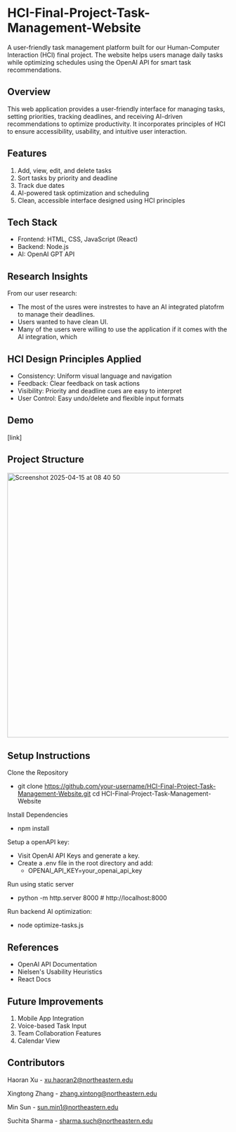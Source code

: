 # HCI-Final-Project-Task-Management-Website

A user-friendly task management platform built for our Human-Computer Interaction (HCI) final project. The website helps users manage daily tasks while optimizing schedules using the OpenAI API for smart task recommendations.

## Overview 

This web application provides a user-friendly interface for managing tasks, setting priorities, tracking deadlines, and receiving AI-driven recommendations to optimize productivity. It incorporates principles of HCI to ensure accessibility, usability, and intuitive user interaction.

## Features

1. Add, view, edit, and delete tasks
2. Sort tasks by priority and deadline
3. Track due dates
4. AI-powered task optimization and scheduling
5. Clean, accessible interface designed using HCI principles

## Tech Stack

- Frontend: HTML, CSS, JavaScript (React)
- Backend: Node.js
- AI: OpenAI GPT API
   
## Research Insights

From our user research:
- The most of the usres were instrestes to have an AI integrated platofrm to manage their deadlines.
- Users wanted to have clean UI.
- Many of the users were willing to use the application if it comes with the AI integration, which  

## HCI Design Principles Applied

- Consistency: Uniform visual language and navigation
- Feedback: Clear feedback on task actions
- Visibility: Priority and deadline cues are easy to interpret
- User Control: Easy undo/delete and flexible input formats

## Demo

[link]

## Project Structure
<img width="602" alt="Screenshot 2025-04-15 at 08 40 50" src="https://github.com/user-attachments/assets/12de86bc-f635-45de-8dbf-db413653cfe9" />

## Setup Instructions

Clone the Repository
- git clone https://github.com/your-username/HCI-Final-Project-Task-Management-Website.git
cd HCI-Final-Project-Task-Management-Website

Install Dependencies
- npm install
  
Setup a openAPI key:
- Visit OpenAI API Keys and generate a key.
- Create a .env file in the root directory and add:
  - OPENAI_API_KEY=your_openai_api_key

Run using static server
- python -m http.server 8000     # http://localhost:8000

Run backend AI optimization:
- node optimize-tasks.js

## References

- OpenAI API Documentation
- Nielsen's Usability Heuristics
- React Docs
  
## Future Improvements

1. Mobile App Integration
2. Voice-based Task Input
3. Team Collaboration Features
4. Calendar View
   
## Contributors

Haoran Xu - xu.haoran2@northeastern.edu

Xingtong Zhang - zhang.xintong@northeastern.edu

Min Sun - sun.min1@northeastern.edu

Suchita Sharma - sharma.such@northeastern.edu



